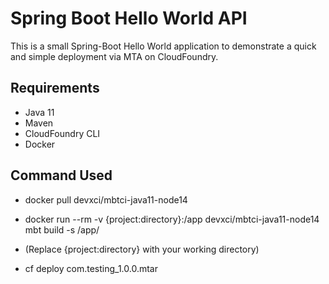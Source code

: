 # Spring Boot Hello World API

This is a small Spring-Boot Hello World application to demonstrate a quick and simple deployment via MTA on CloudFoundry.

## Requirements
 * Java 11
 * Maven
 * CloudFoundry CLI
 * Docker
 

## Command Used 
* docker pull devxci/mbtci-java11-node14
* docker run --rm -v {project:directory}:/app devxci/mbtci-java11-node14 mbt build -s /app/
* (Replace {project:directory} with your working directory)

* cf deploy com.testing_1.0.0.mtar
